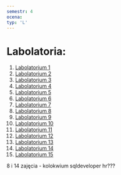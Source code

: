 ```yaml
---
semestr: 4
ocena: 
typ: 'L'
---
```


# Labolatoria:
1. [Labolatorium 1](/Notatki/Semestr%204/Bazy%20danych%201/Labolatoria/Labolatorium%201/Labolatorium%201.md)
2. [Labolatorium 2](/Notatki/Semestr%204/Bazy%20danych%201/Labolatoria/Labolatorium%202/Labolatorium%202.md)
3. [Labolatorium 3](/Notatki/Semestr%204/Bazy%20danych%201/Labolatoria/Labolatorium%203/Labolatorium%203.md)
4. [Labolatorium 4](/Notatki/Semestr%204/Bazy%20danych%201/Labolatoria/Labolatorium%204/Labolatorium%204.md)
5. [Labolatorium 5](/Notatki/Semestr%204/Bazy%20danych%201/Labolatoria/Labolatorium%205/Labolatorium%205.md)
6. [Labolatorium 6](/Notatki/Semestr%204/Bazy%20danych%201/Labolatoria/Labolatorium%206/Labolatorium%206.md)
7. [Labolatorium 7](/Notatki/Semestr%204/Bazy%20danych%201/Labolatoria/Labolatorium%207/Labolatorium%207.md)
8. [Labolatorium 8](/Notatki/Semestr%204/Bazy%20danych%201/Labolatoria/Labolatorium%208/Labolatorium%208.md)
9. [Labolatorium 9](/Notatki/Semestr%204/Bazy%20danych%201/Labolatoria/Labolatorium%209/Labolatorium%209.md)
10. [Labolatorium 10](/Notatki/Semestr%204/Bazy%20danych%201/Labolatoria/Labolatorium%2010/Labolatorium%2010.md)
11. [Labolatorium 11](/Notatki/Semestr%204/Bazy%20danych%201/Labolatoria/Labolatorium%2011/Labolatorium%2011.md)
12. [Labolatorium 12](/Notatki/Semestr%204/Bazy%20danych%201/Labolatoria/Labolatorium%2012/Labolatorium%2012.md)
13. [Labolatorium 13](/Notatki/Semestr%204/Bazy%20danych%201/Labolatoria/Labolatorium%2013/Labolatorium%2013.md)
14. [Labolatorium 14](/Notatki/Semestr%204/Bazy%20danych%201/Labolatoria/Labolatorium%2014/Labolatorium%2014.md)
15. [Labolatorium 15](/Notatki/Semestr%204/Bazy%20danych%201/Labolatoria/Labolatorium%2015/Labolatorium%2015.md)



8 i 14 zajęcia - kolokwium
sqldeveloper
hr???


